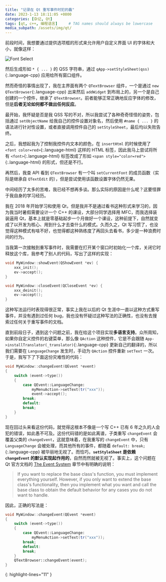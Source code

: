 ```yaml
---
title: "记录在 Qt 重写事件时犯的蠢"
date: 2023-1-13 18:11:05 +0800
categories: [杂记, Qt]
tags: [qt, c++, 编程语言]     # TAG names should always be lowercase
media_subpath: /assets/img/qt/
---
```


前段时间，我想要通过提供选项框的形式来允许用户自定义界面 UI 的字体和大小，就像这样：

![Font Select](font_select.png)

然后生成形如 `* { ... }` 的 QSS 字符串，通过 `qApp->setStyleSheet(qss)`{:.language-cpp} 应用给所有窗口组件。

然而奇怪的事情出现了，我在主界面有两个 `QTextBrowser` 组件，一个是通过 `new QTextBrowser`{:.language-cpp} 出来然后 `addWidget` 到布局上的，另一个是自己创建的一个控件，继承了 `QTextBrowser`。前者能够正常正确地反应字体的修改，但是**后者无论如何都不做出任何反应**。

最开始，我怀疑是否是我 QSS 写的不对，所以我尝试了各种奇奇怪怪的姿势，包括通过 `setObjectName` 给我自己的控件设置对象名，然后使用 `#name { ... }` 的语法进行针对性设置，或者直接调用控件自己的 `setStyleSheet`，最后均以失败告终。

之后，我想起我为了控制我控件内文本的颜色，在 `insertHtml` 的时候使用了 `<font color=red>`{:.language-html} 这样的 HTML 标签，因此我马上尝试将所有 `<font>`{:.language-html} 标签改成了形如 `<span style="color=red">`{:.language-html} 的形式，但还是不行。

再然后，我查 API 看到 `QTextBrowser` 有一个叫 `setCurrentFont` 的成员函数（实际是继承自 `QTextEdit` 的），但是尝试使用该函数设置字体仍然无果。

中间经历了太多的苦难，我已经不想再多谈。那么实际的原因是什么呢？这要怪罪于我自身的学习经历。

我在 2018 年开始学习和使用 Qt，但是我并不是通过看书这种形式来学习的，因为我当时暑假需要设计一个 C++ 的课设，大部分同学选择用 MFC，而我选择装装逼用 Qt，基本上就是零基础起步一个月做好一个课设，这种前提下，自然就变成了以开发为核心、用到什么才去查什么的模式。久而久之，Qt 写习惯了，也没觉得这种模式有啥不好，也觉得都这种熟练度了再回头去看书，多少是一种浪费时间的行为。

当我第一次接触到重写事件时，我需要在打开某个窗口时初始化一个库，关闭它时释放这个库，我参考了别人的代码，写出了这样的实现：

```cpp
void MyWindow::showEvent(QShowEvent *ev) {
    xxx_init();
    ev->accept();
}

void MyWindow::closeEvent(QCloseEvent *ev) {
    xxx_deinit();
    ev->accept();
}
```

这种写法运行时表现得很正常，事实上我在以后的 Qt 生涯中一直以这种方式重写事件，并没有遇到过任何 bug，我也没有怀疑过这种写法的正确性，也没有去搜索过任何关于重写事件的文档。

直到前段日子，遇到这个问题之前，我在给这个项目实现**多语言支持**。众所周知，如果你自定义控件的右键菜单，那么像 `QAction` 这种控件，它是不会跟随 `App->installTranslator(_translator)`{:.language-cpp} 更新自己的翻译的，所以我们需要在 `LanguageChange` 发生时，手动为 `QAction` 控件重新 `setText` 一次。于是，我写下了下面这份灾难性的代码：

```cpp
void MyWindow::changeEvent(QEvent *event)
{
    switch (event->type())
    {
        case QEvent::LanguageChange:
            myMenuAction->setText(tr("xxx"));
            event->accept();
        break;
        default:
        break;
    }
}
```

现在回过头来看这份代码，就觉得这根本不像是一个写 C++ 已有 6 年之久的人会犯的错误，如此愚不可及。这份代码错的是如此离谱，子类重写 `changeEvent` 会覆盖父类的 `changeEvent`，这就意味着，在我重写的 `changeEvent` 中，只有 `LanguageChange` 会被处理，而其他所有的事件，都随着 `default: break;`{:.language-cpp} 被华丽地无视了。而恰巧，**`setStyleSheet` 是依赖 `changeEvent` 的默认实现起作用的**，自然而然就被无视了。事实上，这个问题在 Qt 官方文档的 [The Event System](https://doc.qt.io/qt-6/eventsandfilters.html) 章节中有明确的说明：

> If you want to replace the base class's function, you must implement everything yourself. However, if you only want to extend the base class's functionality, then you implement what you want and call the base class to obtain the default behavior for any cases you do not want to handle.

因此，正确的写法是：

```cpp
void MyWindow::changeEvent(QEvent *event)
{
    switch (event->type())
    {
        case QEvent::LanguageChange:
            myMenuAction->setText(tr("xxx"));
        break;
        default:
        break;
    }
    QTextBrowser::changeEvent(event);
}
```
{: highlight-lines="11" }
